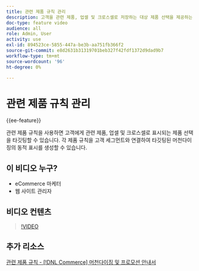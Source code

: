 ```yaml
---
title: 관련 제품 규칙 관리
description: 고객을 관련 제품, 업셀 및 크로스셀로 저장하는 대상 제품 선택을 제공하는 방법을 알아봅니다.
doc-type: feature video
audience: all
role: Admin, User
activity: use
exl-id: 894523ce-5855-447a-be3b-aa751fb366f2
source-git-commit: e8d2631b31319701beb327f42fdf1372d9dad9b7
workflow-type: tm+mt
source-wordcount: '96'
ht-degree: 0%

---
```


# 관련 제품 규칙 관리

{{ee-feature}}

관련 제품 규칙을 사용하면 고객에게 관련 제품, 업셀 및 크로스셀로 표시되는 제품 선택을 타깃팅할 수 있습니다. 각 제품 규칙을 고객 세그먼트와 연결하여 타깃팅된 머천다이징의 동적 표시를 생성할 수 있습니다.

## 이 비디오 누구?

- eCommerce 마케터
- 웹 사이트 관리자

## 비디오 컨텐츠

>[!VIDEO](https://video.tv.adobe.com/v/343837?quality=12&learn=on)

## 추가 리소스

[관련 제품 규칙 - [!DNL Commerce] 머천다이징 및 프로모션 안내서](https://experienceleague.adobe.com/docs/commerce-admin/marketing/promotions/product-relationships/product-related-rules.html)

